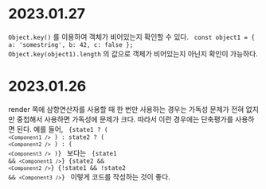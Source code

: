 # 2023.01.27

<code>Object.key()</code> 를 이용하여 객체가 비어있는지 확인할 수 있다.
<code>
const object1 = {
a: 'somestring',
b: 42,
c: false
};
</code>
<code>Object.key(object1).length</code> 의 값으로 객체가 비어있는지 아닌지 확인이 가능하다.

# 2023.01.26

render 쪽에 삼항연산자를 사용할 때
한 번만 사용하는 경우는 가독성 문제가 전혀 없지만 중첩해서 사용하면 가독성에 문제가 크다.
따라서 이런 경우에는 단축평가를 사용하면 된다.
예를 들어,
<code>
{state1 ? (
`<Component1 />`
) : state2 ? (
`<Component2 />`
) : (
`<Component3 />`
)}
</code>
보다는
<code>
{state1 && `<Component1 />`}
{state2 && `<Component2 />`}
{!state1 && !state2 && `<Component3 />`}
</code>
이렇게 코드를 작성하는 것이 좋다.
